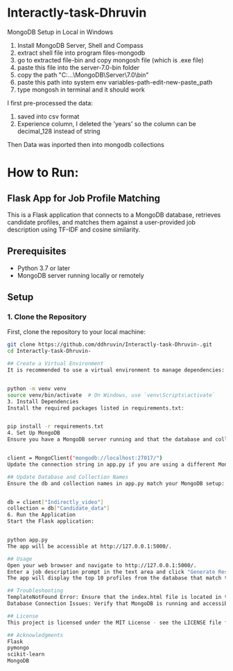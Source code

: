 # Interactly-task-Dhruvin
MongoDB Setup in Local in Windows
1. Install MongoDB Server, Shell and Compass
2. extract shell file into program files-mongodb
3. go to extracted file-bin and copy mongosh file (which is .exe file)
4. paste this file into the server-7.0-bin folder
5. copy the path "C:\...\MongoDB\Server\7.0\bin"
6. paste this path into system env variables-path-edit-new-paste_path
7. type mongosh in terminal and it should work

I first pre-processed the data:
1. saved into csv format
2. Experience column, I deleted the 'years' so the column can be decimal_128 instead of string

Then Data was inported then into mongodb collections

# How to Run:
## Flask App for Job Profile Matching

This is a Flask application that connects to a MongoDB database, retrieves candidate profiles, and matches them against a user-provided job description using TF-IDF and cosine similarity.

## Prerequisites

- Python 3.7 or later
- MongoDB server running locally or remotely

## Setup

### 1. Clone the Repository

First, clone the repository to your local machine:

```bash
git clone https://github.com/ddhruvin/Interactly-task-Dhruvin-.git
cd Interactly-task-Dhruvin-

## Create a Virtual Environment
It is recommended to use a virtual environment to manage dependencies:


python -m venv venv
source venv/bin/activate  # On Windows, use `venv\Scripts\activate`
3. Install Dependencies
Install the required packages listed in requirements.txt:


pip install -r requirements.txt
4. Set Up MongoDB
Ensure you have a MongoDB server running and that the database and collection used in the app are properly set up. The app connects to the MongoDB instance using the default connection string:


client = MongoClient("mongodb://localhost:27017/")
Update the connection string in app.py if you are using a different MongoDB server.

## Update Database and Collection Names
Ensure the db and collection names in app.py match your MongoDB setup:


db = client["Indirectly_video"]
collection = db["Candidate_data"]
6. Run the Application
Start the Flask application:


python app.py
The app will be accessible at http://127.0.0.1:5000/.

## Usage
Open your web browser and navigate to http://127.0.0.1:5000/.
Enter a job description prompt in the text area and click "Generate Response".
The app will display the top 10 profiles from the database that match the provided job description.

## Troubleshooting
TemplateNotFound Error: Ensure that the index.html file is located in the templates directory.
Database Connection Issues: Verify that MongoDB is running and accessible at the specified connection string.

## License
This project is licensed under the MIT License - see the LICENSE file for details.

## Acknowledgments
Flask
pymongo
scikit-learn
MongoDB




